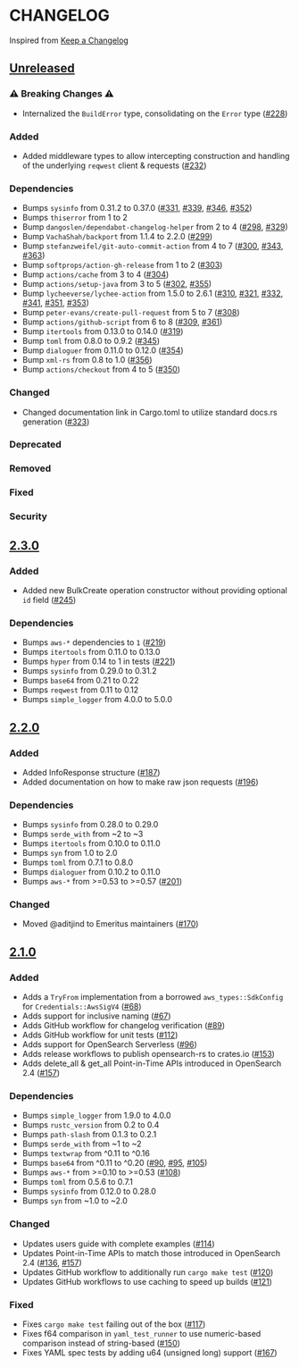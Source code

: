 # CHANGELOG
Inspired from [Keep a Changelog](https://keepachangelog.com/en/1.0.0/)

## [Unreleased]
### ⚠️ Breaking Changes ⚠️
- Internalized the `BuildError` type, consolidating on the `Error` type ([#228](https://github.com/opensearch-project/opensearch-rs/pull/228))

### Added
- Added middleware types to allow intercepting construction and handling of the underlying `reqwest` client & requests ([#232](https://github.com/opensearch-project/opensearch-rs/pull/232)) 

### Dependencies
- Bumps `sysinfo` from 0.31.2 to 0.37.0 ([#331](https://github.com/opensearch-project/opensearch-rs/pull/331), [#339](https://github.com/opensearch-project/opensearch-rs/pull/339), [#346](https://github.com/opensearch-project/opensearch-rs/pull/346), [#352](https://github.com/opensearch-project/opensearch-rs/pull/352))
- Bumps `thiserror` from 1 to 2
- Bump `dangoslen/dependabot-changelog-helper` from 2 to 4 ([#298](https://github.com/opensearch-project/opensearch-rs/pull/298), [#329](https://github.com/opensearch-project/opensearch-rs/pull/329))
- Bump `VachaShah/backport` from 1.1.4 to 2.2.0 ([#299](https://github.com/opensearch-project/opensearch-rs/pull/299))
- Bump `stefanzweifel/git-auto-commit-action` from 4 to 7 ([#300](https://github.com/opensearch-project/opensearch-rs/pull/300), [#343](https://github.com/opensearch-project/opensearch-rs/pull/343), [#363](https://github.com/opensearch-project/opensearch-rs/pull/363))
- Bump `softprops/action-gh-release` from 1 to 2 ([#303](https://github.com/opensearch-project/opensearch-rs/pull/303))
- Bump `actions/cache` from 3 to 4 ([#304](https://github.com/opensearch-project/opensearch-rs/pull/304))
- Bump `actions/setup-java` from 3 to 5 ([#302](https://github.com/opensearch-project/opensearch-rs/pull/302), [#355](https://github.com/opensearch-project/opensearch-rs/pull/355))
- Bump `lycheeverse/lychee-action` from 1.5.0 to 2.6.1 ([#310](https://github.com/opensearch-project/opensearch-rs/pull/310), [#321](https://github.com/opensearch-project/opensearch-rs/pull/321), [#332](https://github.com/opensearch-project/opensearch-rs/pull/332), [#341](https://github.com/opensearch-project/opensearch-rs/pull/341), [#351](https://github.com/opensearch-project/opensearch-rs/pull/351), [#353](https://github.com/opensearch-project/opensearch-rs/pull/353))
- Bump `peter-evans/create-pull-request` from 5 to 7 ([#308](https://github.com/opensearch-project/opensearch-rs/pull/308))
- Bump `actions/github-script` from 6 to 8 ([#309](https://github.com/opensearch-project/opensearch-rs/pull/309), [#361](https://github.com/opensearch-project/opensearch-rs/pull/361))
- Bump `itertools` from 0.13.0 to 0.14.0 ([#319](https://github.com/opensearch-project/opensearch-rs/pull/319))
- Bump `toml` from 0.8.0 to 0.9.2 ([#345](https://github.com/opensearch-project/opensearch-rs/pull/345))
- Bump `dialoguer` from 0.11.0 to 0.12.0 ([#354](https://github.com/opensearch-project/opensearch-rs/pull/354))
- Bump `xml-rs` from 0.8 to 1.0 ([#356](https://github.com/opensearch-project/opensearch-rs/pull/356))
- Bump `actions/checkout` from 4 to 5 ([#350](https://github.com/opensearch-project/opensearch-rs/pull/350))

### Changed
- Changed documentation link in Cargo.toml to utilize standard docs.rs generation ([#323](https://github.com/opensearch-project/opensearch-rs/pull/323))

### Deprecated

### Removed

### Fixed

### Security

## [2.3.0]

### Added
- Added new BulkCreate operation constructor without providing optional `id` field ([#245](https://github.com/opensearch-project/opensearch-rs/pull/245))

### Dependencies
- Bumps `aws-*` dependencies to `1` ([#219](https://github.com/opensearch-project/opensearch-rs/pull/219))
- Bumps `itertools` from 0.11.0 to 0.13.0
- Bumps `hyper` from 0.14 to 1 in tests ([#221](https://github.com/opensearch-project/opensearch-rs/pull/221))
- Bumps `sysinfo` from 0.29.0 to 0.31.2
- Bumps `base64` from 0.21 to 0.22
- Bumps `reqwest` from 0.11 to 0.12
- Bumps `simple_logger` from 4.0.0 to 5.0.0

## [2.2.0]

### Added
- Added InfoResponse structure ([#187](https://github.com/opensearch-project/opensearch-rs/pull/187))
- Added documentation on how to make raw json requests ([#196](https://github.com/opensearch-project/opensearch-rs/pull/196))

### Dependencies
- Bumps `sysinfo` from 0.28.0 to 0.29.0
- Bumps `serde_with` from ~2 to ~3
- Bumps `itertools` from 0.10.0 to 0.11.0
- Bumps `syn` from 1.0 to 2.0
- Bumps `toml` from 0.7.1 to 0.8.0
- Bumps `dialoguer` from 0.10.2 to 0.11.0
- Bumps `aws-*` from >=0.53 to >=0.57 ([#201](https://github.com/opensearch-project/opensearch-rs/pull/201))

### Changed
- Moved @aditjind to Emeritus maintainers ([#170](https://github.com/opensearch-project/opensearch-rs/pull/170))

## [2.1.0]

### Added
- Adds a `TryFrom` implementation from a borrowed `aws_types::SdkConfig` for `Credentials::AwsSigV4` ([#68](https://github.com/opensearch-project/opensearch-rs/pull/65))
- Adds support for inclusive naming ([#67](https://github.com/opensearch-project/opensearch-rs/pull/67))
- Adds GitHub workflow for changelog verification ([#89](https://github.com/opensearch-project/opensearch-rs/pull/89))
- Adds GitHub workflow for unit tests ([#112](https://github.com/opensearch-project/opensearch-rs/pull/112))
- Adds support for OpenSearch Serverless ([#96](https://github.com/opensearch-project/opensearch-rs/pull/96))
- Adds release workflows to publish opensearch-rs to crates.io ([#153](https://github.com/opensearch-project/opensearch-rs/pull/153))
- Adds delete_all & get_all Point-in-Time APIs introduced in OpenSearch 2.4 ([#157](https://github.com/opensearch-project/opensearch-rs/pull/157))

### Dependencies
- Bumps `simple_logger` from 1.9.0 to 4.0.0
- Bumps `rustc_version` from 0.2 to 0.4
- Bumps `path-slash` from 0.1.3 to 0.2.1
- Bumps `serde_with` from ~1 to ~2
- Bumps `textwrap` from ^0.11 to ^0.16
- Bumps `base64` from ^0.11 to ^0.20 ([#90](https://github.com/opensearch-project/opensearch-rs/pull/90), [#95](https://github.com/opensearch-project/opensearch-rs/pull/95), [#105](https://github.com/opensearch-project/opensearch-rs/pull/105))
- Bumps `aws-*` from >=0.10 to >=0.53 ([#108](https://github.com/opensearch-project/opensearch-rs/pull/108))
- Bumps `toml` from 0.5.6 to 0.7.1
- Bumps `sysinfo` from 0.12.0 to 0.28.0
- Bumps `syn` from ~1.0 to ~2.0

### Changed
- Updates users guide with complete examples ([#114](https://github.com/opensearch-project/opensearch-rs/pull/114))
- Updates Point-in-Time APIs to match those introduced in OpenSearch 2.4 ([#136](https://github.com/opensearch-project/opensearch-rs/pull/136), [#157](https://github.com/opensearch-project/opensearch-rs/pull/157))
- Updates GitHub workflow to additionally run `cargo make test` ([#120](https://github.com/opensearch-project/opensearch-rs/pull/120))
- Updates GitHub workflows to use caching to speed up builds ([#121](https://github.com/opensearch-project/opensearch-rs/pull/121))

### Fixed
- Fixes `cargo make test` failing out of the box ([#117](https://github.com/opensearch-project/opensearch-rs/pull/117))
- Fixes f64 comparison in `yaml_test_runner` to use numeric-based comparison instead of string-based ([#150](https://github.com/opensearch-project/opensearch-rs/pull/150))
- Fixes YAML spec tests by adding u64 (unsigned long) support ([#167](https://github.com/opensearch-project/opensearch-rs/pull/167))

[Unreleased]: https://github.com/opensearch-project/opensearch-rs/compare/v2.3.0...HEAD
[2.3.0]: https://github.com/opensearch-project/opensearch-rs/compare/v2.2.0...v2.3.0
[2.2.0]: https://github.com/opensearch-project/opensearch-rs/compare/v2.1.0...v2.2.0
[2.1.0]: https://github.com/opensearch-project/opensearch-rs/compare/v2.0.0...v2.1.0